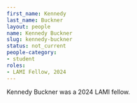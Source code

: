 ```yaml
---
first_name: Kennedy
last_name: Buckner
layout: people
name: Kennedy Buckner
slug: kennedy-buckner
status: not_current
people-category:
- student
roles:
- LAMI Fellow, 2024
---
```

Kennedy Buckner was a 2024 LAMI fellow.

